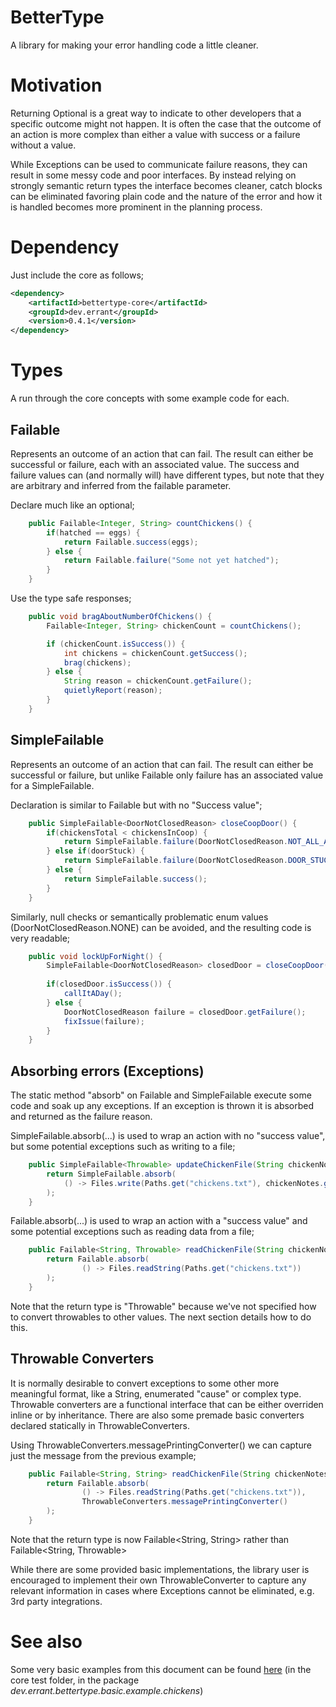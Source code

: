# BetterType
A library for making your error handling code a little cleaner.

# Motivation
Returning Optional<String> is a great way to indicate to other developers that a specific outcome might not happen. 
It is often the case that the outcome of an action is more complex than either a value with success or a failure without
a value.

While Exceptions can be used to communicate failure reasons, they can result in some messy code and poor interfaces. By
instead relying on strongly semantic return types the interface becomes cleaner, catch blocks can be eliminated favoring
plain code and the nature of the error and how it is handled becomes more prominent in the planning process. 

# Dependency
Just include the core as follows;
```xml
<dependency>
    <artifactId>bettertype-core</artifactId>
    <groupId>dev.errant</groupId>
    <version>0.4.1</version>
</dependency>
```

# Types
A run through the core concepts with some example code for each.

## Failable
Represents an outcome of an action that can fail. The result can either be successful or failure, each with an 
associated value. The success and failure values can (and normally will) have different types, but note that they are 
arbitrary and inferred from the failable parameter.

Declare much like an optional;
```java
    public Failable<Integer, String> countChickens() {
        if(hatched == eggs) {
            return Failable.success(eggs);
        } else {
            return Failable.failure("Some not yet hatched");
        }
    }
```

Use the type safe responses;
```java
    public void bragAboutNumberOfChickens() {
        Failable<Integer, String> chickenCount = countChickens();

        if (chickenCount.isSuccess()) {
            int chickens = chickenCount.getSuccess();
            brag(chickens);
        } else {
            String reason = chickenCount.getFailure();
            quietlyReport(reason);
        }
    }
```

## SimpleFailable
Represents an outcome of an action that can fail. The result can either be successful or failure, but unlike Failable only
 failure has an associated value for a SimpleFailable.

Declaration is similar to Failable but with no "Success value"; 
```java
    public SimpleFailable<DoorNotClosedReason> closeCoopDoor() {
        if(chickensTotal < chickensInCoop) {
            return SimpleFailable.failure(DoorNotClosedReason.NOT_ALL_ACCOUNTED_FOR);
        } else if(doorStuck) {
            return SimpleFailable.failure(DoorNotClosedReason.DOOR_STUCK);
        } else {
            return SimpleFailable.success();
        }
    }
```

Similarly, null checks or semantically problematic enum values (DoorNotClosedReason.NONE) can be avoided, and the 
resulting code is very readable; 
```java
    public void lockUpForNight() {
        SimpleFailable<DoorNotClosedReason> closedDoor = closeCoopDoor();
        
        if(closedDoor.isSuccess()) {
            callItADay();
        } else {
            DoorNotClosedReason failure = closedDoor.getFailure();
            fixIssue(failure);
        }
    }
```

## Absorbing errors (Exceptions)
The static method "absorb" on Failable and SimpleFailable execute some code and soak up any exceptions. If an exception 
is thrown it is absorbed and returned as the failure reason.

SimpleFailable.absorb(...) is used to wrap an action with no "success value", but some potential exceptions such as 
writing to a file;
```java
    public SimpleFailable<Throwable> updateChickenFile(String chickenNotes) {
        return SimpleFailable.absorb(
            () -> Files.write(Paths.get("chickens.txt"), chickenNotes.getBytes(), StandardOpenOption.APPEND)
        );
    }
```

Failable.absorb(...) is used to wrap an action with a "success value" and some potential exceptions such as 
reading data from a file;
```java
    public Failable<String, Throwable> readChickenFile(String chickenNotes) {
        return Failable.absorb(
                () -> Files.readString(Paths.get("chickens.txt"))
        );
    }
```

Note that the return type is "Throwable" because we've not specified how to convert throwables to other values. 
The next section details how to do this. 

## Throwable Converters
It is normally desirable to convert exceptions to some other more meaningful format, like a String, enumerated "cause" 
or complex type. Throwable converters are a functional interface that can be either overriden inline or by inheritance.
There are also some premade basic converters declared statically in ThrowableConverters.

Using ThrowableConverters.messagePrintingConverter() we can capture just the message from the previous example;
```java
    public Failable<String, String> readChickenFile(String chickenNotes) {
        return Failable.absorb(
                () -> Files.readString(Paths.get("chickens.txt")),
                ThrowableConverters.messagePrintingConverter()
        );
    }
```
Note that the return type is now Failable<String, String> rather than Failable<String, Throwable>

While there are some provided basic implementations, the library user is encouraged to implement their own 
ThrowableConverter to capture any relevant information in cases where Exceptions cannot be eliminated, e.g. 3rd party 
integrations.

# See also
Some very basic examples from this document can be found [here](https://github.com/ununbium/bettertype/tree/master/core/src/test/java/dev/errant/bettertype/basic/example/chickens) (in the core test folder, in the package *dev.errant.bettertype.basic.example.chickens*)
